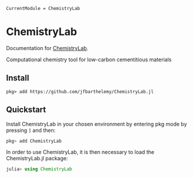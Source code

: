 ```@meta
CurrentModule = ChemistryLab
```

# ChemistryLab

Documentation for [ChemistryLab](https://github.com/jfbarthelemy/ChemistryLab.jl).

Computational chemistry tool for low-carbon cementitious materials

## Install

```julia-repl
pkg> add https://github.com/jfbarthelemy/ChemistryLab.jl
```



## Quickstart

Install ChemistryLab in your chosen environment by entering pkg mode by pressing `]` and then:

```julia
pkg> add ChemistryLab
```

In order to use ChemistryLab, it is then necessary to load the ChemistryLab.jl package:

```julia
julia> using ChemistryLab
```
